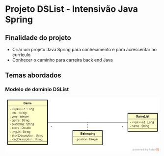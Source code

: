 # Projeto DSList - Intensivão Java Spring

## Finalidade do projeto

* Criar um projeto Java Spring para conhecimento e para acrescentar ao currículo
* Conhecer o caminho para carreira back end Java

## Temas abordados

### Modelo de domínio DSList


![Modelo de domínio DSList](https://raw.githubusercontent.com/devsuperior/java-spring-dslist/main/resources/dslist-model.png)